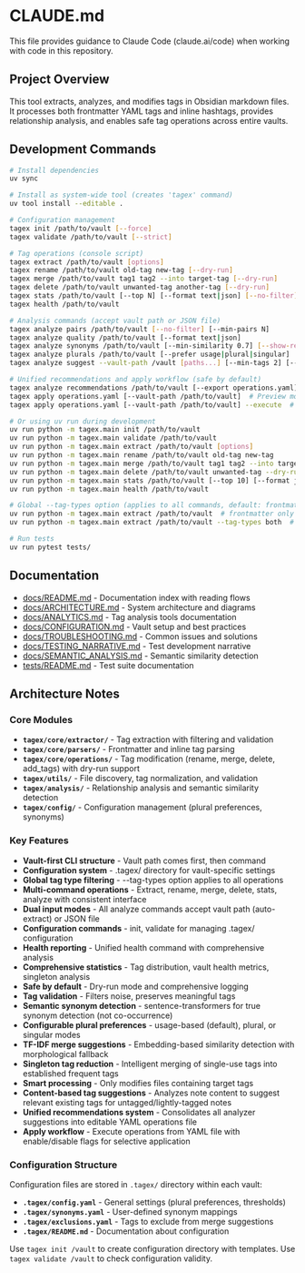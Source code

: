 # CLAUDE.md

This file provides guidance to Claude Code (claude.ai/code) when working with code in this repository.

## Project Overview

This tool extracts, analyzes, and modifies tags in Obsidian markdown files. It processes both frontmatter YAML tags and inline hashtags, provides relationship analysis, and enables safe tag operations across entire vaults.

## Development Commands

```bash
# Install dependencies
uv sync

# Install as system-wide tool (creates 'tagex' command)
uv tool install --editable .

# Configuration management
tagex init /path/to/vault [--force]
tagex validate /path/to/vault [--strict]

# Tag operations (console script)
tagex extract /path/to/vault [options]
tagex rename /path/to/vault old-tag new-tag [--dry-run]
tagex merge /path/to/vault tag1 tag2 --into target-tag [--dry-run]
tagex delete /path/to/vault unwanted-tag another-tag [--dry-run]
tagex stats /path/to/vault [--top N] [--format text|json] [--no-filter]
tagex health /path/to/vault

# Analysis commands (accept vault path or JSON file)
tagex analyze pairs /path/to/vault [--no-filter] [--min-pairs N]
tagex analyze quality /path/to/vault [--format text|json]
tagex analyze synonyms /path/to/vault [--min-similarity 0.7] [--show-related] [--no-transformers]
tagex analyze plurals /path/to/vault [--prefer usage|plural|singular]
tagex analyze suggest --vault-path /vault [paths...] [--min-tags 2] [--export suggestions.yaml]

# Unified recommendations and apply workflow (safe by default)
tagex analyze recommendations /path/to/vault [--export operations.yaml] [--analyzers synonyms,plurals,singletons]
tagex apply operations.yaml [--vault-path /path/to/vault]  # Preview mode (default)
tagex apply operations.yaml [--vault-path /path/to/vault] --execute  # Actually apply changes

# Or using uv run during development
uv run python -m tagex.main init /path/to/vault
uv run python -m tagex.main validate /path/to/vault
uv run python -m tagex.main extract /path/to/vault [options]
uv run python -m tagex.main rename /path/to/vault old-tag new-tag
uv run python -m tagex.main merge /path/to/vault tag1 tag2 --into target-tag
uv run python -m tagex.main delete /path/to/vault unwanted-tag --dry-run
uv run python -m tagex.main stats /path/to/vault [--top 10] [--format json]
uv run python -m tagex.main health /path/to/vault

# Global --tag-types option (applies to all commands, default: frontmatter)
uv run python -m tagex.main extract /path/to/vault  # frontmatter only (default)
uv run python -m tagex.main extract /path/to/vault --tag-types both  # both types

# Run tests
uv run pytest tests/
```

## Documentation

- [docs/README.md](docs/README.md) - Documentation index with reading flows
- [docs/ARCHITECTURE.md](docs/ARCHITECTURE.md) - System architecture and diagrams
- [docs/ANALYTICS.md](docs/ANALYTICS.md) - Tag analysis tools documentation
- [docs/CONFIGURATION.md](docs/CONFIGURATION.md) - Vault setup and best practices
- [docs/TROUBLESHOOTING.md](docs/TROUBLESHOOTING.md) - Common issues and solutions
- [docs/TESTING_NARRATIVE.md](docs/TESTING_NARRATIVE.md) - Test development narrative
- [docs/SEMANTIC_ANALYSIS.md](docs/SEMANTIC_ANALYSIS.md) - Semantic similarity detection
- [tests/README.md](tests/README.md) - Test suite documentation

## Architecture Notes

### Core Modules

- **`tagex/core/extractor/`** - Tag extraction with filtering and validation
- **`tagex/core/parsers/`** - Frontmatter and inline tag parsing
- **`tagex/core/operations/`** - Tag modification (rename, merge, delete, add_tags) with dry-run support
- **`tagex/utils/`** - File discovery, tag normalization, and validation
- **`tagex/analysis/`** - Relationship analysis and semantic similarity detection
- **`tagex/config/`** - Configuration management (plural preferences, synonyms)

### Key Features

- **Vault-first CLI structure** - Vault path comes first, then command
- **Configuration system** - .tagex/ directory for vault-specific settings
- **Global tag type filtering** - --tag-types option applies to all operations
- **Multi-command operations** - Extract, rename, merge, delete, stats, analyze with consistent interface
- **Dual input modes** - All analyze commands accept vault path (auto-extract) or JSON file
- **Configuration commands** - init, validate for managing .tagex/ configuration
- **Health reporting** - Unified health command with comprehensive analysis
- **Comprehensive statistics** - Tag distribution, vault health metrics, singleton analysis
- **Safe by default** - Dry-run mode and comprehensive logging
- **Tag validation** - Filters noise, preserves meaningful tags
- **Semantic synonym detection** - sentence-transformers for true synonym detection (not co-occurrence)
- **Configurable plural preferences** - usage-based (default), plural, or singular modes
- **TF-IDF merge suggestions** - Embedding-based similarity detection with morphological fallback
- **Singleton tag reduction** - Intelligent merging of single-use tags into established frequent tags
- **Smart processing** - Only modifies files containing target tags
- **Content-based tag suggestions** - Analyzes note content to suggest relevant existing tags for untagged/lightly-tagged notes
- **Unified recommendations system** - Consolidates all analyzer suggestions into editable YAML operations file
- **Apply workflow** - Execute operations from YAML file with enable/disable flags for selective application

### Configuration Structure

Configuration files are stored in `.tagex/` directory within each vault:

- **`.tagex/config.yaml`** - General settings (plural preferences, thresholds)
- **`.tagex/synonyms.yaml`** - User-defined synonym mappings
- **`.tagex/exclusions.yaml`** - Tags to exclude from merge suggestions
- **`.tagex/README.md`** - Documentation about configuration

Use `tagex init /vault` to create configuration directory with templates.
Use `tagex validate /vault` to check configuration validity.